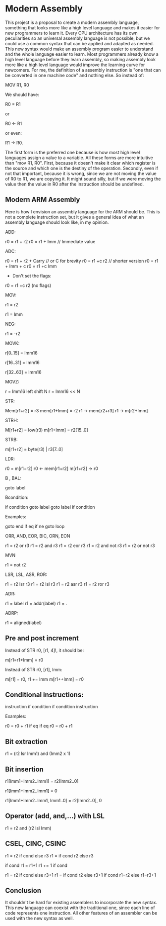 # Modern Assembly

This project is a proposal to create a modern assembly language, something that looks more like a high level language and makes it easier for new programmers to learn it.
Every CPU architecture has its own peculiarities so an universal assembly language is not possible, but we could use a common syntax that can be applied and adapted as needed.
This new syntax would make an assembly program easier to understand and the whole language easier to learn.
Most programmers already know a high level language before they learn assembly, so making assembly look more like a high level language would improve the learning curve for newcomers.
For me, the definition of a assembly instruction is "one that can be converted in one machine code" and nothing else.
So instead of:

MOV R1, R0

We should have:

R0 = R1

or 

R0 <- R1

or even:

R1 -> R0.

The first form is the preferred one because is how most high level languages assign a value to a variable. 
All these forms are more intuitive than "mov R1, R0". 
First, because it doesn't make it clear which register is the source and which one is the destiny of the operation.
Secondly, even if not that important, because it is wrong, since we are not moving the value of R0 to R1, we are copying it.
It might sound silly, but if we were moving the value then the value in R0 after the instruction should be undefined.

## Modern ARM Assembly

Here is how I envision an assembly language for the ARM should be.
This is not a complete instruction set, but it gives a general idea of what an assembly language should look like, in my opinion.

ADD:

r0 = r1 + r2
r0 = r1 + Imm // Immediate value

ADC:

r0 = r1 + r2 + Carry // or C for brevity
r0 = r1 +c r2 // shorter version
r0 = r1 + Imm + c 
r0 = r1 +c Imm

* Don't set the flags:

r0 = r1 +c r2 (no flags)

MOV:

r1 = r2

r1 = Imm

NEG:

r1 = -r2

MOVK:

r[0..15] = Imm16

r[16..31] = Imm16

r[32..63] = Imm16

MOVZ:

r = Imm16 left shift N
r = Imm16 << N

STR:

Mem[r1+r2] = r3
mem[r1+Imm] = r2
r1 -> mem[r2+r3] 
r1 -> m[r2+Imm]

STRH:

M[r1+r2] = low(r3)
m[r1+Imm] = r2[15..0]

STRB:

m[r1+r2] = byte(r3) | r3[7..0]

LDR:

r0 = m[r1+r2]
r0 <- mem[r1+r2]
m[r1+r2] -> r0

B , BAL:

goto label

Bcondition:

if condition goto label
goto label if condition

Examples:

goto end if eq
if ne goto loop

ORR, AND, EOR, BIC, ORN, EON

r1 = r2 or r3
r1 = r2 and r3
r1 = r2 eor r3
r1 = r2 and not r3
r1 = r2 or not r3

MVN

r1 = not r2

LSR, LSL, ASR, ROR:

r1 = r2 lsr r3 
r1 = r2 lsl r3
r1 = r2 asr r3
r1 = r2 ror r3

ADR:

r1 = label
r1 = addr(label)
r1 = .

ADRP:

r1 = aligned(label)

## Pre and post increment

Instead of STR r0, [r1, 4]!, it should be:

m[r1=r1+Imm] = r0

Instead of STR r0, [r1], Imm:

m[r1] = r0, r1 += Imm
m[r1++Imm] = r0

## Conditional instructions:

instruction if condition 
if condition instruction

Examples:

r0 = r0 + r1 if eq
if eq r0 = r0 + r1

## Bit extraction

r1 = (r2 lsr Imm1) and (Imm2 x 1)

## Bit insertion

r1[Imm1+Imm2..Imm1] = r2[Imm2..0]

r1[Imm1+Imm2..Imm1] = 0 

r1[Imm1+Imm2..Imm1, Imm1..0] = r2[Imm2..0], 0

## Operator (add, and,...) with LSL

r1 = r2 and (r2 lsl Imm)

## CSEL, CINC, CSINC

r1 = r2 if cond else r3
r1 = if cond r2 else r3

if cond r1 = r1+1
r1 += 1 if cond

r1 = r2 if cond else r3+1
r1 = if cond r2 else r3+1
if cond r1=r2 else r1=r3+1





## Conclusion

It shouldn't be hard for existing assemblers to incorporate the new syntax.
This new language can coexist with the traditional one, since each line of code represents one instruction.
All other features of an assembler can be used with the new syntax as well.


 



 



